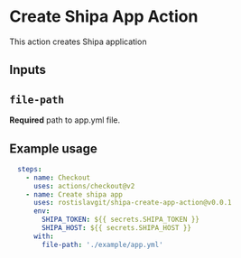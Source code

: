 # Create Shipa App Action

This action creates Shipa application

## Inputs

## `file-path`

**Required** path to app.yml file.

## Example usage

```yaml
  steps:
    - name: Checkout
      uses: actions/checkout@v2
    - name: Create shipa app
      uses: rostislavgit/shipa-create-app-action@v0.0.1
      env:
        SHIPA_TOKEN: ${{ secrets.SHIPA_TOKEN }}
        SHIPA_HOST: ${{ secrets.SHIPA_HOST }}
      with:
        file-path: './example/app.yml'
```
